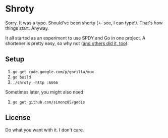 # Shroty

Sorry. It was a typo. Should've been shorty (<- see, I can type!).
That's how things start. Anyway.

It all started as an experiment to use SPDY and Go in one project.
A shortener is pretty easy, so why not 
([and others did it, too](https://github.com/fs111/kurz.go)).

## Setup

1. `go get code.google.com/p/gorilla/mux`
1. `go build`
1. `./shroty -http :6666`

Sometimes later, you might also need:

1. `go get github.com/simonz05/godis`

## License

Do what you want with it. I don't care.

